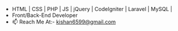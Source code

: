 - HTML | CSS | PHP | JS | jQuery | CodeIgniter | Laravel | MySQL | 
- Front/Back-End Developer
- 📫 Reach Me At:- kishan6599@gmail.com

